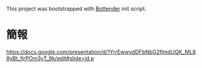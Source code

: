 This project was bootstrapped with
[Bottender](https://github.com/Yoctol/bottender) init script.


# 簡報
https://docs.google.com/presentation/d/1YrrEwwvdDFbNbG2flmdUQK_ML88yBt_fjrPOm3yT_9k/edit#slide=id.p
